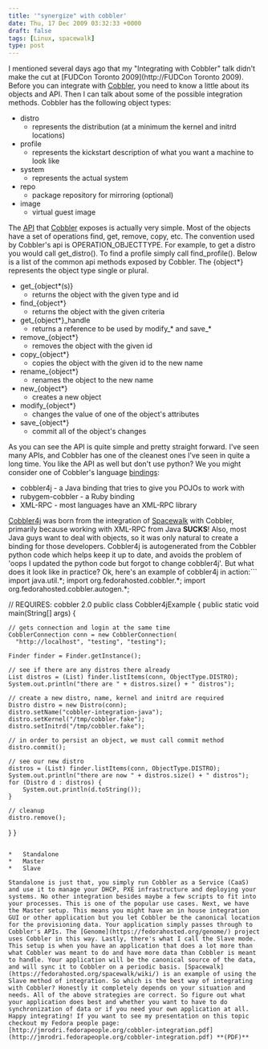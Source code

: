 ```yaml
---
title: '"synergize" with cobbler'
date: Thu, 17 Dec 2009 03:32:33 +0000
draft: false
tags: [Linux, spacewalk]
type: post
---
```


I mentioned several days ago that my "Integrating with Cobbler" talk didn't make the cut at [FUDCon Toronto 2009](http://FUDCon Toronto 2009). Before you can integrate with [Cobbler](https://fedorahosted.org/cobbler/), you need to know a little about its objects and API. Then I can talk about some of the possible integration methods. Cobbler has the following object types:

*   distro
    *   represents the distribution (at a minimum the kernel and initrd locations)
*   profile
    *   represents the kickstart description of what you want a machine to look like
*   system
    *   represents the actual system
*   repo
    *   package repository for mirroring (optional)
*   image
    *   virtual guest image

The [API](http://bit.ly/82ANpr) that [Cobbler](https://fedorahosted.org/cobbler/wiki/DeveloperDocs#API) exposes is actually very simple. Most of the objects have a set of operations find, get, remove, copy, etc. The convention used by Cobbler's api is OPERATION\_OBJECTTYPE. For example, to get a distro you would call get\_distro(). To find a profile simply call find\_profile(). Below is a list of the common api methods exposed by Cobbler. The {object\*} represents the object type single or plural.

*   get\_{object\*(s)}
    *   returns the object with the given type and id
*   find\_{object\*}
    *   returns the object with the given criteria
*   get\_{object\*}\_handle
    *   returns a reference to be used by modify\_\* and save\_\*
*   remove\_{object\*}
    *   removes the object with the given id
*   copy\_{object\*}
    *   copies the object with the given id to the new name
*   rename\_{object\*}
    *   renames the object to the new name
*   new\_{object\*}
    *   creates a new object
*   modify\_{object\*}
    *   changes the value of one of the object's attributes
*   save\_{object\*}
    *   commit all of the object's changes

As you can see the API is quite simple and pretty straight forward. I've seen many APIs, and Cobbler has one of the cleanest ones I've seen in quite a long time. You like the API as well but don't use python? We you might consider one of Cobbler's language [bindings](https://fedorahosted.org/cobbler/wiki/DeveloperDocs#API):

*   cobbler4j - a Java binding that tries to give you POJOs to work with
*   rubygem-cobbler - a Ruby binding
*   XML-RPC - most languages have an XML-RPC library

[Cobbler4j](https://fedorahosted.org/cobbler/wiki/CobblerForJava) was born from the integration of [Spacewalk](https://fedorahosted.org/spacewalk/wiki/) with Cobbler, primarily because working with XML-RPC from Java **SUCKS**! Also, most Java guys want to deal with objects, so it was only natural to create a binding for those developers. Cobbler4j is autogenerated from the Cobbler python code which helps keep it up to date, and avoids the problem of 'oops I updated the python code but forgot to change cobbler4j'. But what does it look like in practice? Ok, here's an example of cobbler4j in action:```
import java.util.\*;
import org.fedorahosted.cobbler.\*;
import org.fedorahosted.cobbler.autogen.\*;

// REQUIRES: cobbler 2.0
public class Cobbler4jExample {
  public static void main(String\[\] args) {

    // gets connection and login at the same time
    CobblerConnection conn = new CobblerConnection(
      "http://localhost", "testing", "testing");

    Finder finder = Finder.getInstance();

    // see if there are any distros there already
    List distros = (List) finder.listItems(conn, ObjectType.DISTRO);
    System.out.println("there are " + distros.size() + " distros");

    // create a new distro, name, kernel and initrd are required
    Distro distro = new Distro(conn);
    distro.setName("cobbler-integration-java");
    distro.setKernel("/tmp/cobbler.fake");
    distro.setInitrd("/tmp/cobbler.fake");

    // in order to persist an object, we must call commit method
    distro.commit();

    // see our new distro
    distros = (List) finder.listItems(conn, ObjectType.DISTRO);
    System.out.println("there are now " + distros.size() + " distros");
    for (Distro d : distros) {
        System.out.println(d.toString());
    }

    // cleanup
    distro.remove();
  }
}
```That's cool and all, but I already know how to call APIs exposed by services. But what are some of the strategies for putting Cobbler into my application? I'm glad you asked (if not, you really should be thinking this) :) There are basically 3 ways of setting up Cobbler for your application.

*   Standalone
*   Master
*   Slave

Standalone is just that, you simply run Cobbler as a Service (CaaS) and use it to manage your DHCP, PXE infrastructure and deploying your systems. No other integration besides maybe a few scripts to fit into your processes. This is one of the popular use cases. Next, we have the Master setup. This means you might have an in house integration GUI or other application but you let Cobbler be the canonical location for the provisioning data. Your application simply passes through to Cobbler's APIs. The [Genome](https://fedorahosted.org/genome/) project uses Cobbler in this way. Lastly, there's what I call the Slave mode. This setup is when you have an application that does a lot more than what Cobbler was meant to do and have more data than Cobbler is meant to handle. Your application will be the canonical source of the data, and will sync it to Cobbler on a periodic basis. [Spacewalk](https://fedorahosted.org/spacewalk/wiki/) is an example of using the Slave method of integration. So which is the best way of integrating with Cobbler? Honestly it completely depends on your situation and needs. All of the above strategies are correct. So figure out what your application does best and whether you want to have to do synchronization of data or if you need your own application at all. Happy integrating! If you want to see my presentation on this topic checkout my Fedora people page: [http://jmrodri.fedorapeople.org/cobbler-integration.pdf](http://jmrodri.fedorapeople.org/cobbler-integration.pdf) **(PDF)**